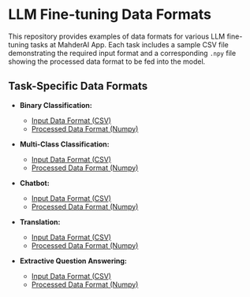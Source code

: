 # LLM Fine-tuning Data Formats

This repository provides examples of data formats for various LLM fine-tuning tasks at MahderAI App. Each task includes a sample CSV file demonstrating the required input format and a corresponding `.npy` file showing the processed data format to be fed into the model.

## Task-Specific Data Formats

*   **Binary Classification:**
    *   [Input Data Format (CSV)](https://github.com/mahdertesf/LLM-Fine-tunning-Data-Format/blob/main/binary_classification/binary_format.csv)
    *   [Processed Data Format (Numpy)](https://github.com/mahdertesf/LLM-Fine-tunning-Data-Format/blob/main/binary_classification/binary_processed_format.npy)

*   **Multi-Class Classification:**
    *   [Input Data Format (CSV)](https://github.com/mahdertesf/LLM-Fine-tunning-Data-Format/blob/main/Multi_class_classification/multi_class_format.csv)
    *   [Processed Data Format (Numpy)](https://github.com/mahdertesf/LLM-Fine-tunning-Data-Format/blob/main/Multi_class_classification/multiclass_processed_format.npy)

*   **Chatbot:**
    *   [Input Data Format (CSV)](https://github.com/mahdertesf/LLM-Fine-tunning-Data-Format/blob/main/chatbot/chatbot_format.csv)
    *   [Processed Data Format (Numpy)](https://github.com/mahdertesf/LLM-Fine-tunning-Data-Format/blob/main/chatbot/chatbot_processed_format.npy)

*   **Translation:**
    *   [Input Data Format (CSV)](https://github.com/mahdertesf/LLM-Fine-tunning-Data-Format/blob/main/translation/translation_format.csv)
    *   [Processed Data Format (Numpy)](https://github.com/mahdertesf/LLM-Fine-tunning-Data-Format/blob/main/translation/translate_processed_format.npy)

*   **Extractive Question Answering:**
    *   [Input Data Format (CSV)](https://github.com/mahdertesf/LLM-Fine-tunning-Data-Format/blob/main/extractive_question_answering/extractive_format.csv)
    *   [Processed Data Format (Numpy)](https://github.com/mahdertesf/LLM-Fine-tunning-Data-Format/blob/main/extractive_question_answering/extractive_processed_format.npy)